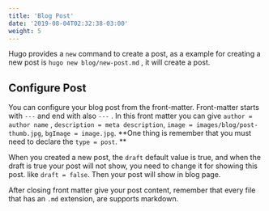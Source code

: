 ```yaml
---
title: 'Blog Post'
date: '2019-08-04T02:32:38-03:00'
weight: 5
---
```


Hugo provides a `new` command to create a post, as a example for creating a new post is `hugo new blog/new-post.md` , it will create a post.

## Configure Post

You can configure your blog post from the front-matter. Front-matter starts with `---` and end with also `---` . In this front matter you can give `author = author name` , `description = meta description`, `image = images/blog/post-thumb.jpg`, `bgImage = image.jpg`. \*\*One thing is remember that you must need to declare the `type = post`. \*\*

When you created a new post, the `draft` default value is true, and when the draft is true your post will not show, you need to change it for showing this post. like `draft = false`. Then your post will show in blog page.

After closing front matter give your post content, remember that every file that has an `.md` extension, are supports markdown.
